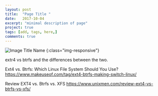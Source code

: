 ```yaml
---
layout: post
title:  "Page Title "
date:   2017-10-04
excerpt: "minimal description of page"
project: true
tags: [add, tags, here,]
comments: true
---
```


![Image Title Name](/assets/img/blog/<image-name>)
{:class="img-responsive"}


 extr4 vs btrfs and the differences between the two.  

Ext4 vs. Btrfs: Which Linux File System Should You Use?
https://www.makeuseof.com/tag/ext4-btrfs-making-switch-linux/


Review EXT4 vs. Btrfs vs. XFS
https://www.unixmen.com/review-ext4-vs-btrfs-vs-xfs/
